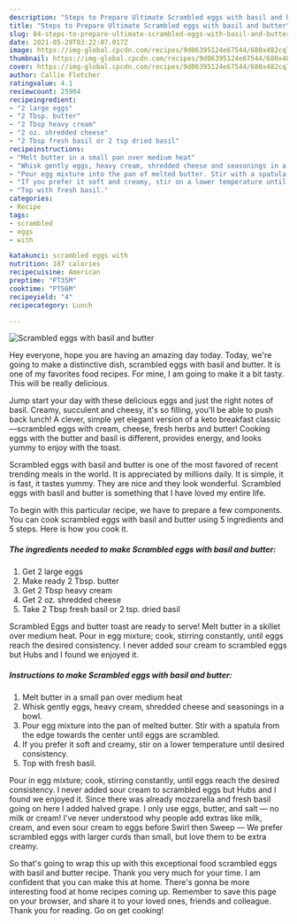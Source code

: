 ```yaml
---
description: "Steps to Prepare Ultimate Scrambled eggs with basil and butter"
title: "Steps to Prepare Ultimate Scrambled eggs with basil and butter"
slug: 84-steps-to-prepare-ultimate-scrambled-eggs-with-basil-and-butter
date: 2021-05-29T03:22:07.017Z
image: https://img-global.cpcdn.com/recipes/9d06395124e67544/680x482cq70/scrambled-eggs-with-basil-and-butter-recipe-main-photo.jpg
thumbnail: https://img-global.cpcdn.com/recipes/9d06395124e67544/680x482cq70/scrambled-eggs-with-basil-and-butter-recipe-main-photo.jpg
cover: https://img-global.cpcdn.com/recipes/9d06395124e67544/680x482cq70/scrambled-eggs-with-basil-and-butter-recipe-main-photo.jpg
author: Callie Fletcher
ratingvalue: 4.1
reviewcount: 25904
recipeingredient:
- "2 large eggs"
- "2 Tbsp. butter"
- "2 Tbsp heavy cream"
- "2 oz. shredded cheese"
- "2 Tbsp fresh basil or 2 tsp dried basil"
recipeinstructions:
- "Melt butter in a small pan over medium heat"
- "Whisk gently eggs, heavy cream, shredded cheese and seasonings in a bowl."
- "Pour egg mixture into the pan of melted butter. Stir with a spatula from the edge towards the center until eggs are scrambled."
- "If you prefer it soft and creamy, stir on a lower temperature until desired consistency."
- "Top with fresh basil."
categories:
- Recipe
tags:
- scrambled
- eggs
- with

katakunci: scrambled eggs with 
nutrition: 187 calories
recipecuisine: American
preptime: "PT35M"
cooktime: "PT56M"
recipeyield: "4"
recipecategory: Lunch

---
```



![Scrambled eggs with basil and butter](https://img-global.cpcdn.com/recipes/9d06395124e67544/680x482cq70/scrambled-eggs-with-basil-and-butter-recipe-main-photo.jpg)

Hey everyone, hope you are having an amazing day today. Today, we're going to make a distinctive dish, scrambled eggs with basil and butter. It is one of my favorites food recipes. For mine, I am going to make it a bit tasty. This will be really delicious.

Jump start your day with these delicious eggs and just the right notes of basil. Creamy, succulent and cheesy, it&#39;s so filling, you&#39;ll be able to push back lunch! A clever, simple yet elegant version of a keto breakfast classic—scrambled eggs with cream, cheese, fresh herbs and butter! Cooking eggs with the butter and basil is different, provides energy, and looks yummy to enjoy with the toast.

Scrambled eggs with basil and butter is one of the most favored of recent trending meals in the world. It is appreciated by millions daily. It is simple, it is fast, it tastes yummy. They are nice and they look wonderful. Scrambled eggs with basil and butter is something that I have loved my entire life.


To begin with this particular recipe, we have to prepare a few components. You can cook scrambled eggs with basil and butter using 5 ingredients and 5 steps. Here is how you cook it.

<!--inarticleads1-->

##### The ingredients needed to make Scrambled eggs with basil and butter:

1. Get 2 large eggs
1. Make ready 2 Tbsp. butter
1. Get 2 Tbsp heavy cream
1. Get 2 oz. shredded cheese
1. Take 2 Tbsp fresh basil or 2 tsp. dried basil


Scrambled Eggs and butter toast are ready to serve! Melt butter in a skillet over medium heat. Pour in egg mixture; cook, stirring constantly, until eggs reach the desired consistency. I never added sour cream to scrambled eggs but Hubs and I found we enjoyed it. 

<!--inarticleads2-->

##### Instructions to make Scrambled eggs with basil and butter:

1. Melt butter in a small pan over medium heat
1. Whisk gently eggs, heavy cream, shredded cheese and seasonings in a bowl.
1. Pour egg mixture into the pan of melted butter. Stir with a spatula from the edge towards the center until eggs are scrambled.
1. If you prefer it soft and creamy, stir on a lower temperature until desired consistency.
1. Top with fresh basil.


Pour in egg mixture; cook, stirring constantly, until eggs reach the desired consistency. I never added sour cream to scrambled eggs but Hubs and I found we enjoyed it. Since there was already mozzarella and fresh basil going on here I added halved grape. I only use eggs, butter, and salt — no milk or cream! I&#39;ve never understood why people add extras like milk, cream, and even sour cream to eggs before Swirl then Sweep — We prefer scrambled eggs with larger curds than small, but love them to be extra creamy. 

So that's going to wrap this up with this exceptional food scrambled eggs with basil and butter recipe. Thank you very much for your time. I am confident that you can make this at home. There's gonna be more interesting food at home recipes coming up. Remember to save this page on your browser, and share it to your loved ones, friends and colleague. Thank you for reading. Go on get cooking!
